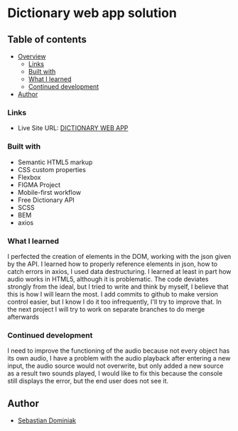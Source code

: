 # Dictionary web app solution 

## Table of contents

- [Overview](#overview)
  - [Links](#links)
  - [Built with](#built-with)
  - [What I learned](#what-i-learned)
  - [Continued development](#continued-development)
- [Author](#author)

### Links

- Live Site URL: [DICTIONARY WEB APP](https://dominiak92.github.io/dictionary-web-app/)

### Built with

- Semantic HTML5 markup
- CSS custom properties
- Flexbox
- FIGMA Project
- Mobile-first workflow
- Free Dictionary API
- SCSS
- BEM
- axios

### What I learned

I perfected the creation of elements in the DOM, working with the json given by the API. I learned how to properly reference elements in json, how to catch errors in axios, I used data destructuring. I learned at least in part how audio works in HTML5, although it is problematic. The code deviates strongly from the ideal, but I tried to write and think by myself, I believe that this is how I will learn the most.
I add commits to github to make version control easier, but I know I do it too infrequently, I'll try to improve that. In the next project I will try to work on separate branches to do merge afterwards

### Continued development

I need to improve the functioning of the audio because not every object has its own audio, I have a problem with the audio playback after entering a new input, the audio source would not overwrite, but only added a new source as a result two sounds played, I would like to fix this because the console still displays the error, but the end user does not see it.

## Author

- [Sebastian Dominiak](https://www.sebastiandominiak.pl)
